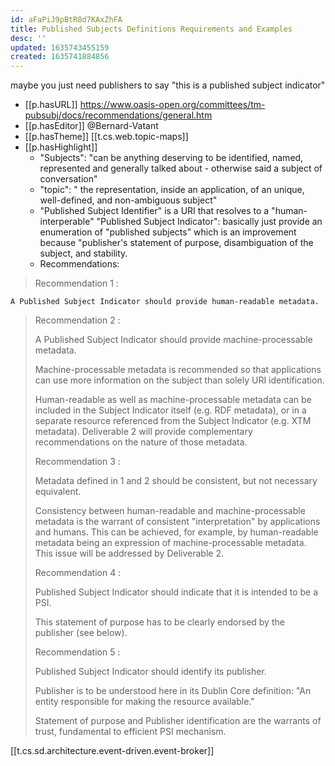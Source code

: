```yaml
---
id: aFaPiJ9pBtR8d7KAxZhFA
title: Published Subjects Definitions Requirements and Examples
desc: ''
updated: 1635743455159
created: 1635741884856
---
```





maybe you just need publishers to say "this is a published subject indicator"

- [[p.hasURL]] https://www.oasis-open.org/committees/tm-pubsubj/docs/recommendations/general.htm
- [[p.hasEditor]] @Bernard-Vatant
- [[p.hasTheme]] [[t.cs.web.topic-maps]]
- [[p.hasHighlight]]
  - "Subjects": "can be anything deserving to be identified, named, represented and generally talked about - otherwise said a subject of conversation"
  - "topic": " the representation, inside an application, of an unique, well-defined, and non-ambiguous subject"
  - "Published Subject Identifier" is a URI that resolves to a "human-interperable" "Published Subject Indicator": basically just provide an enumeration of "published subjects" which is an improvement because "publisher's statement of purpose, disambiguation of the subject, and stability. 
  - Recommendations:

> Recommendation 1 :
>
    A Published Subject Indicator should provide human-readable metadata.
> 
> Recommendation 2 :
>
>    A Published Subject Indicator should provide machine-processable metadata.
>
> Machine-processable metadata is recommended so that applications can use more information on the subject than solely URI identification.
>
>Human-readable as well as machine-processable metadata can be included in the Subject Indicator itself (e.g. RDF metadata), or in a separate resource referenced from the Subject Indicator (e.g. XTM metadata).
>Deliverable 2 will provide complementary recommendations on the nature of those metadata.
>
>Recommendation 3 :
>
>    Metadata defined in 1 and 2 should be consistent, but not necessary equivalent.
>
>Consistency between human-readable and machine-processable metadata is the warrant of consistent "interpretation" by applications and humans. This can be achieved, for example, by human-readable metadata being an expression of machine-processable metadata. This issue will be addressed by Deliverable 2.
>
>Recommendation 4 :
>
>    Published Subject Indicator should indicate that it is intended to be a PSI.
>
>This statement of purpose has to be clearly endorsed by the publisher (see below).
>
>Recommendation 5 :
>
>    Published Subject Indicator should identify its publisher.
>
> Publisher is to be understood here in its Dublin Core definition: "An entity responsible for making the resource available."
> 
>Statement of purpose and Publisher identification are the warrants of trust, fundamental to efficient PSI mechanism.


[[t.cs.sd.architecture.event-driven.event-broker]]